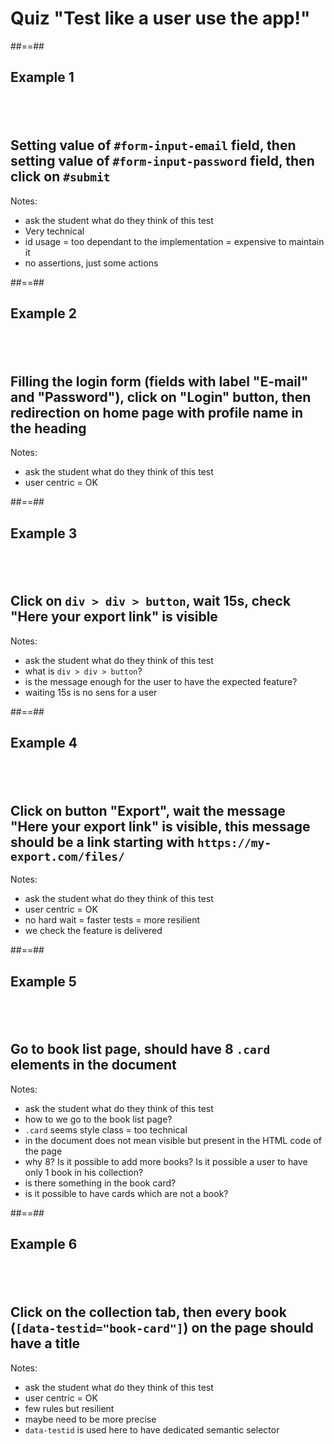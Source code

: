 <!-- .slide: class="transition" -->

# Quiz "Test like a user use the app!"

##==##

<!-- .slide: class="quote-slide" -->

## Example 1 
## <br/>
## Setting value of `#form-input-email` field, then setting value of `#form-input-password` field, then click on `#submit`

Notes:
- ask the student what do they think of this test
- Very technical
- id usage = too dependant to the implementation = expensive to maintain it
- no assertions, just some actions

##==##

<!-- .slide: class="quote-slide" -->

## Example 2 
## <br/>
## Filling the login form (fields with label "E-mail" and "Password"), click on "Login" button, then redirection on home page with profile name in the heading

Notes:
- ask the student what do they think of this test
- user centric = OK

##==##

<!-- .slide: class="quote-slide" -->

## Example 3 
## <br/>
## Click on `div > div > button`, wait 15s, check "Here your export link" is visible

Notes:
- ask the student what do they think of this test
- what is `div > div > button`?
- is the message enough for the user to have the expected feature?
- waiting 15s is no sens for a user

##==##

<!-- .slide: class="quote-slide" -->

## Example 4 
## <br/>
## Click on button "Export", wait the message "Here your export link" is visible, this message should be a link starting with `https://my-export.com/files/`

Notes:
- ask the student what do they think of this test
- user centric = OK
- no hard wait = faster tests = more resilient
- we check the feature is delivered

##==##

<!-- .slide: class="quote-slide" -->

## Example 5 
## <br/>
## Go to book list page, should have 8 `.card` elements in the document

Notes:
- ask the student what do they think of this test
- how to we go to the book list page?
- `.card` seems style class = too technical
- in the document does not mean visible but present in the HTML code of the page
- why 8? Is it possible to add more books? Is it possible a user to have only 1 book in his collection?
- is there something in the book card?
- is it possible to have cards which are not a book?

##==##

<!-- .slide: class="quote-slide" -->

## Example 6 
## <br/>
## Click on the collection tab, then every book (`[data-testid="book-card"]`) on the page should have a title

Notes:
- ask the student what do they think of this test
- user centric = OK
- few rules but resilient
- maybe need to be more precise
- `data-testid` is used here to have dedicated semantic selector
